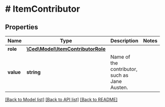 # # ItemContributor

## Properties

Name | Type | Description | Notes
------------ | ------------- | ------------- | -------------
**role** | [**\Ced\Model\ItemContributorRole**](ItemContributorRole.md) |  |
**value** | **string** | Name of the contributor, such as Jane Austen. |

[[Back to Model list]](../../README.md#models) [[Back to API list]](../../README.md#endpoints) [[Back to README]](../../README.md)
